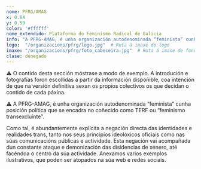 ```yaml
---
nome: PFRG/AMAG
x: 0.84
y: 0.59
color: '#ffffff'
nome_extendido: Plataforma do Feminismo Radical de Galicia
info: "A PFRG-AMAG, é unha organización autodenominada “feminista” cunha posición política que se encadra no coñecido como TERF ou “feminismo transexcluínte”."
logo:  "/organizacions/pfrg/logo.jpg"  # Ruta á imaxe do logo
imaxe: "/organizacions/pfrg/foto_cabeceira.jpg"  # Ruta á imaxe de fondo
clase: denegado
---
```

<div class="warning">⚠️ O contido desta sección móstrase a modo de exemplo. A introdución e fotografías foron escollidas a partir da información dispoñible, coa intención de que na versión definitiva sexan os propios colectivos os que decidan o contido de cada páxina.</div>

⚠️ A PFRG-AMAG, é unha organización autodenominada “feminista” cunha posición política que se encadra no coñecido como TERF ou “feminismo transexcluínte”.

Como tal, é abundantemente explícita a negación directa das identidades e realidades trans, tanto nos seus principios ideolóxicos oficiais como nas súas comunicacións públicas e actividade. Esta negación vai acompañada dun constante ataque e demonización das disidencias de xénero, até facéndoa o centro da súa actividade. Anexamos varios exemplos ilustrativos, que poden ser atopados na súa web e redes sociais.